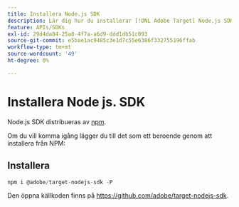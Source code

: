```yaml
---
title: Installera Node.js SDK
description: Lär dig hur du installerar [!DNL Adobe Target] Node.js SDK.
feature: APIs/SDKs
exl-id: 29d4da84-25a0-4f7a-a6d9-ddd1db51c093
source-git-commit: e5bae1ac9485c3e1d7c55e6386f332755196ffab
workflow-type: tm+mt
source-wordcount: '49'
ht-degree: 0%

---
```


# Installera Node js. SDK

Node.js SDK distribueras av [npm](https://www.npmjs.com/package/@adobe/target-nodejs-sdk).

Om du vill komma igång lägger du till det som ett beroende genom att installera från NPM:

## Installera

```js {line-numbers="true"}
npm i @adobe/target-nodejs-sdk -P
```

Den öppna källkoden finns på <https://github.com/adobe/target-nodejs-sdk>.

